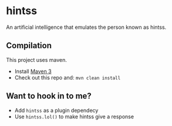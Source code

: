 hintss
======

An artificial intelligence that emulates the person known as hintss.

Compilation
-----------

This project uses maven.

* Install [Maven 3](http://maven.apache.org/download.html)
* Check out this repo and: `mvn clean install`

Want to hook in to me?
----------------------

* Add `hintss` as a plugin dependecy
* Use `hintss.lol()` to make hintss give a response